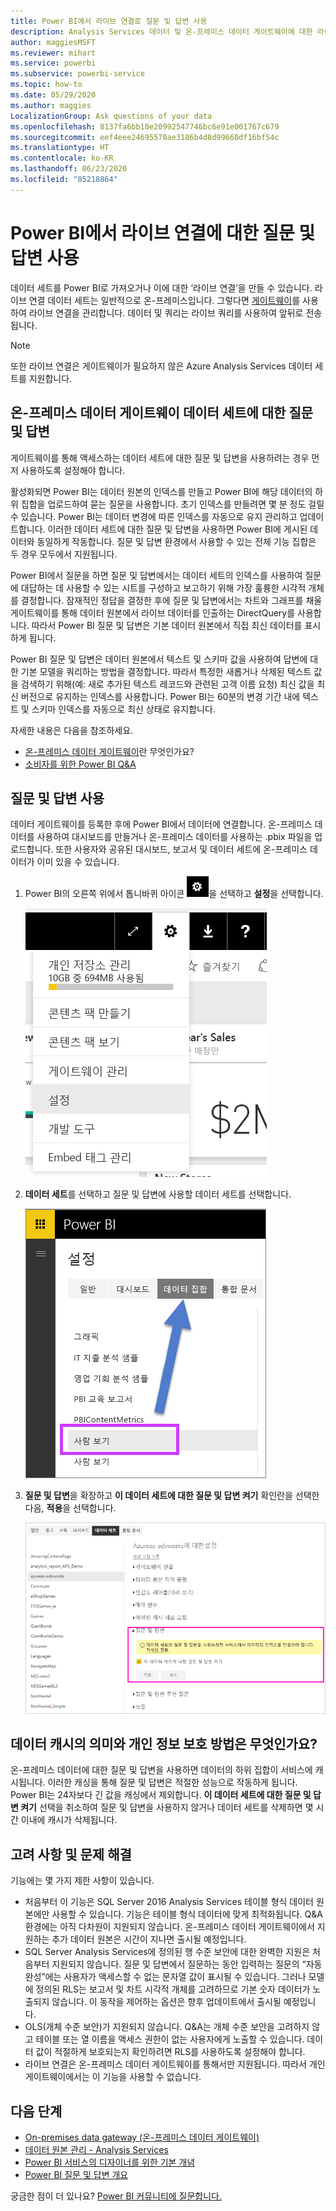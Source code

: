 ```yaml
---
title: Power BI에서 라이브 연결로 질문 및 답변 사용
description: Analysis Services 데이터 및 온-프레미스 데이터 게이트웨이에 대한 라이브 연결로 Power BI 질문 및 답변 자연어 쿼리 사용에 대한 설명서입니다.
author: maggiesMSFT
ms.reviewer: mihart
ms.service: powerbi
ms.subservice: powerbi-service
ms.topic: how-to
ms.date: 05/29/2020
ms.author: maggies
LocalizationGroup: Ask questions of your data
ms.openlocfilehash: 8137fa6bb10e20992547746bc6e91e001767c679
ms.sourcegitcommit: eef4eee24695570ae3186b4d8d99660df16bf54c
ms.translationtype: HT
ms.contentlocale: ko-KR
ms.lasthandoff: 06/23/2020
ms.locfileid: "85218864"
---
```

# <a name="enable-qa-for-live-connections-in-power-bi"></a>Power BI에서 라이브 연결에 대한 질문 및 답변 사용

데이터 세트를 Power BI로 가져오거나 이에 대한 ‘라이브 연결’을 만들 수 있습니다. 라이브 연결 데이터 세트는 일반적으로 온-프레미스입니다. 그렇다면 [게이트웨이](../connect-data/service-gateway-onprem.md)를 사용하여 라이브 연결을 관리합니다. 데이터 및 쿼리는 라이브 쿼리를 사용하여 앞뒤로 전송됩니다.

> [!NOTE]
> 또한 라이브 연결은 게이트웨이가 필요하지 않은 Azure Analysis Services 데이터 세트를 지원합니다.

## <a name="qa-for-on-premises-data-gateway-datasets"></a>온-프레미스 데이터 게이트웨이 데이터 세트에 대한 질문 및 답변
게이트웨이를 통해 액세스하는 데이터 세트에 대한 질문 및 답변을 사용하려는 경우 먼저 사용하도록 설정해야 합니다.

활성화되면 Power BI는 데이터 원본의 인덱스를 만들고 Power BI에 해당 데이터의 하위 집합을 업로드하여 묻는 질문을 사용합니다. 초기 인덱스를 만들려면 몇 분 정도 걸릴 수 있습니다. Power BI는 데이터 변경에 따른 인덱스를 자동으로 유지 관리하고 업데이트합니다. 이러한 데이터 세트에 대한 질문 및 답변을 사용하면 Power BI에 게시된 데이터와 동일하게 작동합니다. 질문 및 답변 환경에서 사용할 수 있는 전체 기능 집합은 두 경우 모두에서 지원됩니다.

Power BI에서 질문을 하면 질문 및 답변에서는 데이터 세트의 인덱스를 사용하여 질문에 대답하는 데 사용할 수 있는 시트를 구성하고 보고하기 위해 가장 훌륭한 시각적 개체를 결정합니다. 잠재적인 정답을 결정한 후에 질문 및 답변에서는 차트와 그래프를 채울 게이트웨이를 통해 데이터 원본에서 라이브 데이터를 인출하는 DirectQuery를 사용합니다. 따라서 Power BI 질문 및 답변은 기본 데이터 원본에서 직접 최신 데이터를 표시하게 됩니다.

Power BI 질문 및 답변은 데이터 원본에서 텍스트 및 스키마 값을 사용하여 답변에 대한 기본 모델을 쿼리하는 방법을 결정합니다. 따라서 특정한 새롭거나 삭제된 텍스트 값을 검색하기 위해(예: 새로 추가된 텍스트 레코드와 관련된 고객 이름 요청) 최신 값을 최신 버전으로 유지하는 인덱스를 사용합니다. Power BI는 60분의 변경 기간 내에 텍스트 및 스키마 인덱스를 자동으로 최신 상태로 유지합니다.

자세한 내용은 다음을 참조하세요.

* [온-프레미스 데이터 게이트웨이](../connect-data/service-gateway-onprem.md)란 무엇인가요?
* [소비자를 위한 Power BI Q&A](../consumer/end-user-q-and-a.md)

## <a name="enable-qa"></a>질문 및 답변 사용
데이터 게이트웨이를 등록한 후에 Power BI에서 데이터에 연결합니다.  온-프레미스 데이터를 사용하여 대시보드를 만들거나 온-프레미스 데이터를 사용하는 .pbix 파일을 업로드합니다.  또한 사용자와 공유된 대시보드, 보고서 및 데이터 세트에 온-프레미스 데이터가 이미 있을 수 있습니다.

1. Power BI의 오른쪽 위에서 톱니바퀴 아이콘 ![기어 아이콘](media/service-q-and-a-direct-query/power-bi-cog.png)을 선택하고 **설정**을 선택합니다.
   
   ![설정 메뉴](media/service-q-and-a-direct-query/powerbi-settings.png)
2. **데이터 세트**를 선택하고 질문 및 답변에 사용할 데이터 세트를 선택합니다.
   
   ![설정 메뉴의 데이터 세트 화면](media/service-q-and-a-direct-query/power-bi-q-and-a-settings.png)
3. **질문 및 답변**을 확장하고 **이 데이터 세트에 대한 질문 및 답변 켜기** 확인란을 선택한 다음, **적용**을 선택합니다.
   
    ![확장된 질문 및 답변 영역](media/service-q-and-a-direct-query/power-bi-qna-dataset-direct-query.png)

## <a name="what-data-is-cached-and-how-is-privacy-protected"></a>데이터 캐시의 의미와 개인 정보 보호 방법은 무엇인가요?
온-프레미스 데이터에 대한 질문 및 답변을 사용하면 데이터의 하위 집합이 서비스에 캐시됩니다. 이러한 캐싱을 통해 질문 및 답변은 적절한 성능으로 작동하게 됩니다. Power BI는 24자보다 긴 값을 캐싱에서 제외합니다. **이 데이터 세트에 대한 질문 및 답변 켜기** 선택을 취소하여 질문 및 답변을 사용하지 않거나 데이터 세트를 삭제하면 몇 시간 이내에 캐시가 삭제됩니다.

## <a name="considerations-and-troubleshooting"></a>고려 사항 및 문제 해결
기능에는 몇 가지 제한 사항이 있습니다.

* 처음부터 이 기능은 SQL Server 2016 Analysis Services 테이블 형식 데이터 원본에만 사용할 수 있습니다. 기능은 테이블 형식 데이터에 맞게 최적화됩니다. Q&A 환경에는 아직 다차원이 지원되지 않습니다. 온-프레미스 데이터 게이트웨이에서 지원하는 추가 데이터 원본은 시간이 지나면 출시될 예정입니다.
* SQL Server Analysis Services에 정의된 행 수준 보안에 대한 완벽한 지원은 처음부터 지원되지 않습니다. 질문 및 답변에서 질문하는 동안 입력하는 질문의 “자동 완성”에는 사용자가 액세스할 수 없는 문자열 값이 표시될 수 있습니다. 그러나 모델에 정의된 RLS는 보고서 및 차트 시각적 개체를 고려하므로 기본 숫자 데이터가 노출되지 않습니다. 이 동작을 제어하는 옵션은 향후 업데이트에서 출시될 예정입니다.
* OLS(개체 수준 보안)가 지원되지 않습니다. Q&A는 개체 수준 보안을 고려하지 않고 테이블 또는 열 이름을 액세스 권한이 없는 사용자에게 노출할 수 있습니다. 데이터 값이 적절하게 보호되는지 확인하려면 RLS를 사용하도록 설정해야 합니다. 
* 라이브 연결은 온-프레미스 데이터 게이트웨이를 통해서만 지원됩니다. 따라서 개인 게이트웨이에서는 이 기능을 사용할 수 없습니다.

## <a name="next-steps"></a>다음 단계

- [On-premises data gateway (온-프레미스 데이터 게이트웨이)](../connect-data/service-gateway-onprem.md)  
- [데이터 원본 관리 - Analysis Services](../connect-data/service-gateway-enterprise-manage-ssas.md)  
- [Power BI 서비스의 디자이너를 위한 기본 개념](../fundamentals/service-basic-concepts.md)  
- [Power BI 질문 및 답변 개요](../consumer/end-user-q-and-a.md)  

궁금한 점이 더 있나요? [Power BI 커뮤니티에 질문합니다.](https://community.powerbi.com/)
